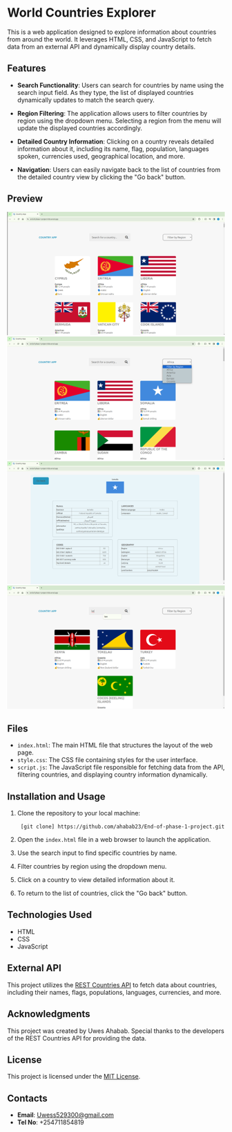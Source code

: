 # World Countries Explorer

This is a web application designed to explore information about countries from around the world. It leverages HTML, CSS, and JavaScript to fetch data from an external API and dynamically display country details.

## Features

- **Search Functionality**: Users can search for countries by name using the search input field. As they type, the list of displayed countries dynamically updates to match the search query.

- **Region Filtering**: The application allows users to filter countries by region using the dropdown menu. Selecting a region from the menu will update the displayed countries accordingly.

- **Detailed Country Information**: Clicking on a country reveals detailed information about it, including its name, flag, population, languages spoken, currencies used, geographical location, and more.

- **Navigation**: Users can easily navigate back to the list of countries from the detailed country view by clicking the "Go back" button.
## Preview
![alt text](image.png)
![alt text](image-1.png)
![alt text](image-2.png)
![alt text](image-3.png)

## Files

- `index.html`: The main HTML file that structures the layout of the web page.
- `style.css`: The CSS file containing styles for the user interface.
- `script.js`: The JavaScript file responsible for fetching data from the API, filtering countries, and displaying country information dynamically.

## Installation and Usage

1. Clone the repository to your local machine:

   ```
    [git clone] https://github.com/ahabab23/End-of-phase-1-project.git
   ```

2. Open the `index.html` file in a web browser to launch the application.

3. Use the search input to find specific countries by name.

4. Filter countries by region using the dropdown menu.

5. Click on a country to view detailed information about it.

6. To return to the list of countries, click the "Go back" button.

## Technologies Used

- HTML
- CSS
- JavaScript

## External API

This project utilizes the [REST Countries API](https://restcountries.com/v3.1/all) to fetch data about countries, including their names, flags, populations, languages, currencies, and more.

## Acknowledgments

This project was created by Uwes Ahabab. Special thanks to the developers of the REST Countries API for providing the data.

## License

This project is licensed under the [MIT License](LICENSE).

## Contacts
- **Email**: Uwess529300@gmail.com
- **Tel No**: +254711854819


